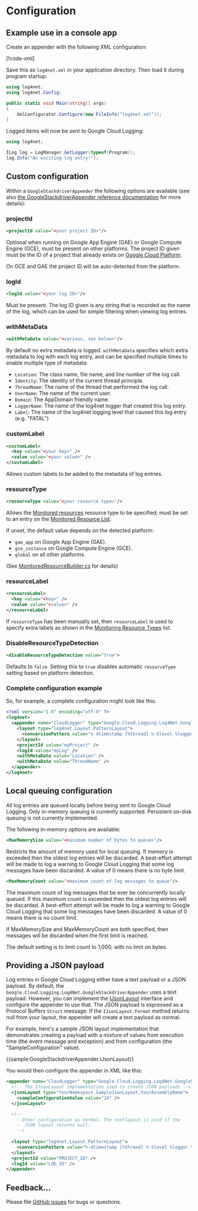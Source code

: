 # Configuration

## Example use in a console app

Create an appender with the following XML configuration:

[!code-xml[](obj/snippets/Google.Cloud.Logging.Log4Net.GoogleStackdriverAppender.txt#log4net_template)]

Save this as `log4net.xml` in your application directory.
Then load it during program startup:

```csharp
using log4net;
using log4net.Config;

public static void Main(string[] args)
{
    XmlConfigurator.Configure(new FileInfo("log4net.xml"));
}
```

Logged items will now be sent to Google Cloud Logging:

```csharp
using log4net;

ILog log = LogManager.GetLogger(typeof(Program));
log.Info("An exciting log entry!");
```

## Custom configuration

Within a `GoogleStackdriverAppender` the following options are
available (see also [the GoogleStackdriverAppender reference documentation](api/Google.Cloud.Logging.Log4Net.GoogleStackdriverAppender.html#properties)
for more details):

### projectId

```xml
<projectId value="<your project ID>"/>
```

Optional when running on Google App Engine (GAE) or Google Compute Engine (GCE), must be present on other platforms. The project ID given must be the ID of a project that already exists on [Google Cloud Platform](https://cloud.google.com/).

On GCE and GAE the project ID will be auto-detected from the platform.

### logId

```xml
<logId value="<your log ID>"/>
```

Must be present. The log ID given is any string that is recorded as the name of the log, which can be used for simple filtering when viewing log entries.

### withMetaData

```xml
<withMetaData value="<various, see below>"/>
```

By default no extra metadata is logged. `withMetaData` specifies which extra metadata to log with each log entry, and can be specified multiple times to enable multiple type of metadata:

 * `Location`: The class name, file name, and line number of the log call.
 * `Identity`: The identity of the current thread principle.
 * `ThreadName`: The name of the thread that performed the log call.
 * `UserName`: The name of the current user.
 * `Domain`: The AppDomain friendly name.
 * `LoggerName`: The name of the log4net logger that created this log entry.
 * `Label`: The name of the log4net logging level that caused this log entry (e.g. "FATAL")

### customLabel

```xml
<customLabel>
  <key value="<your key>" />
  <value value="<your value>" />
</customLabel>
```
Allows custom labels to be added to the metadata of log entries.

### resourceType

```xml
<resourceType value="<your resource type>"/>
```

Allows the [Monitored resources](https://cloud.google.com/logging/docs/reference/v2/rest/v2/MonitoredResource) resource type to be specified; must be set to an entry on the [Monitored Resource List](https://cloud.google.com/logging/docs/api/v2/resource-list).

If unset, the default value depends on the detected platform:

* `gae_app` on Google App Engine (GAE).
* `gce_instance` on Google Compute Engine (GCE).
* `global` on all other platforms.

(See [MonitoredResourceBuilder.cs](https://github.com/googleapis/gax-dotnet/blob/master/src/Google.Api.Gax.Grpc/MonitoredResourceBuilder.cs) for details)

### resourceLabel

```xml
<resourceLabel>
  <key value="<key>" />
  <value value="<value>" />
</resourceLabel>
```

If `resourceType` has been manually set, then `resourceLabel` is used to specify extra labels as shown in the [Monitoring Resource Types](https://cloud.google.com/logging/docs/api/v2/resource-list#resource-types) list.

### DisableResourceTypeDetection

```xml
<disableResourceTypeDetection value="true">
```

Defaults to `false`. Setting this to `true` disables automatic `resourceType` setting based on platform detection.

### Complete configuration example

So, for example, a complete configuration might look like this:

```xml
<?xml version="1.0" encoding="utf-8" ?>
<log4net>
  <appender name="CloudLogger" type="Google.Cloud.Logging.Log4Net.GoogleStackdriverAppender,Google.Cloud.Logging.Log4Net">
    <layout type="log4net.Layout.PatternLayout">
      <conversionPattern value="%-4timestamp [%thread] %-5level %logger %ndc - %message" />
    </layout>
    <projectId value="myProject" />
    <logId value="myLog" />
    <withMetaData value="Location" />
    <withMetaData value="ThreadName" />
  </appender>
</log4net>
```

## Local queuing configuration

All log entries are queued locally before being sent to Google Cloud Logging.
Only in-memory queuing is currently supported. Persistent on-disk queuing is not currently implemented.

The following in-memory options are available:

```xml
<MaxMemorySize value="<maximum number of bytes to queue>"/>
```

Restricts the amount of memory used for local queuing. If memory is exceeded then the 
oldest log entries will be discarded. A best-effort attempt will be made to log a warning
to Google Cloud Logging that some log messages have been discarded.
A value of 0 means there is no byte limit.

```xml
<MaxMemoryCount value="<maximum count of log messages to queue"/>
```
The maximum count of log messages that be ever be concurrently locally queued. If this
maximum count is exceeded then the oldest log entries will be discarded. A best-effort
attempt will be made to log a warning to Google Cloud Logging that some log messages
have been discarded.
A value of 0 means there is no count limit.

If MaxMemorySize and MaxMemoryCount are both specified, then messages will be discarded
when the first limit is reached.

The default setting is to limit count to 1,000; with no limit on bytes.

## Providing a JSON payload

Log entries in Google Cloud Logging either have a text payload or a
JSON payload. By default, the
`Google.Cloud.Logging.Log4Net.GoogleStackdriverAppender` uses a text
payload. However, you can implement the
[IJsonLayout](api/Google.Cloud.Logging.Log4Net.IJsonLayout.html) interface and configure
the appender to use that. The JSON payload is expressed as a
Protocol Buffers `Struct` message. If the `IJsonLayout.Format`
method returns null from your layout, the appender will create a
text payload as normal.

For example, here's a sample JSON layout implementation that
demonstrates creating a payload with a mixture of values from
execution time (the event message and exception) and from
configuration (the "SampleConfiguration" value).

{{sample:GoogleStackdriverAppender.IJsonLayout}}

You would then configure the appender in XML like this:

```xml
<appender name="CloudLogger" type="Google.Cloud.Logging.Log4Net.GoogleStackdriverAppender,Google.Cloud.Logging.Log4Net">
  <!-- The IJsonLayout implementation used to create JSON payloads -->  
  <jsonLayout type="YourNamespace.SampleJsonLayout,YourAssemblyName">
    <sampleConfigurationValue value="10" />
  </jsonLayout>

  <!-- 
    - Other configuration as normal. The textlayout is used if the
    -  JSON layout returns null.
    -->
  
  <layout type="log4net.Layout.PatternLayout">
    <conversionPattern value="%-4timestamp [%thread] %-5level %logger %ndc - %message" />
  </layout>
  <projectId value="PROJECT_ID" />
  <logId value="LOG_ID" />
</appender>
```

## Feedback...

Please file [GitHub issues](https://github.com/googleapis/google-cloud-dotnet/issues) for bugs or questions.
